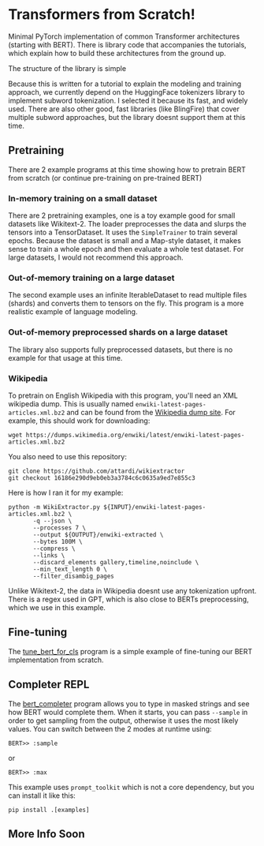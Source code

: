 # Transformers from Scratch!

Minimal PyTorch implementation of common Transformer architectures (starting with BERT).
There is library code that accompanies the tutorials, which explain how to build these architectures from the ground up.

The structure of the library is simple


Because this is written for a tutorial to explain the modeling and training approach, we currently depend on the
HuggingFace tokenizers library to implement subword tokenization.  I selected it because its fast, and widely used.
There are also other good, fast libraries (like BlingFire) that cover multiple subword approaches, but the library
doesnt support them at this time.

## Pretraining

There are 2 example programs at this time showing how to pretrain BERT from scratch (or continue pre-training on pre-trained BERT)

### In-memory training on a small dataset
There are 2 pretraining examples, one is a toy example good for small datasets like Wikitext-2.
The loader preprocesses the data and slurps the tensors into a TensorDataset. 
It uses the `SimpleTrainer` to train several epochs.  Because the dataset is small and a Map-style dataset, it makes sense to train a whole epoch and then evaluate a whole test dataset.  For large datasets, I would not recommend this approach.

### Out-of-memory training on a large dataset
The second example uses an infinite IterableDataset to read multiple files (shards) and converts them to tensors on the fly.
This program is a more realistic example of language modeling.

### Out-of-memory preprocessed shards on a large dataset

The library also supports fully preprocessed datasets, but there is no example for that usage at this time.

### Wikipedia

To pretrain on English Wikipedia with this program, you'll need an XML wikipedia dump.
This is usually named `enwiki-latest-pages-articles.xml.bz2` and can be found from the [Wikipedia dump site](https://dumps.wikimedia.org/enwiki/latest/).
For example, this should work for downloading:

```
wget https://dumps.wikimedia.org/enwiki/latest/enwiki-latest-pages-articles.xml.bz2
```
You also need to use this repository:

```
git clone https://github.com/attardi/wikiextractor
git checkout 16186e290d9eb0eb3a3784c6c0635a9ed7e855c3

```
Here is how I ran it for my example:

```
python -m WikiExtractor.py ${INPUT}/enwiki-latest-pages-articles.xml.bz2 \
       -q --json \
       --processes 7 \
       --output ${OUTPUT}/enwiki-extracted \
       --bytes 100M \
       --compress \
       --links \
       --discard_elements gallery,timeline,noinclude \
       --min_text_length 0 \
       --filter_disambig_pages
```

Unlike Wikitext-2, the data in Wikipedia doesnt use any tokenization upfront.
There is a regex used in GPT, which is also close to BERTs preprocessing, which we use in this example.

## Fine-tuning

The [tune_bert_for_cls](src/tfs/bert/examples/tune_bert_for_cls.py) program is a simple example of fine-tuning
our BERT implementation from scratch. 

## Completer REPL

The [bert_completer](src/tfs/bert/examples/bert_completer.py) program allows you to type in masked strings and
see how BERT would complete them.  When it starts, you can pass `--sample` in order to get sampling from the output,
otherwise it uses the most likely values.  You can switch between the 2 modes at runtime using:

```
BERT>> :sample
```
or 
```
BERT>> :max
```
This example uses `prompt_toolkit` which is not a core dependency, but you can install it like this:
```
pip install .[examples]
```


## More Info Soon

